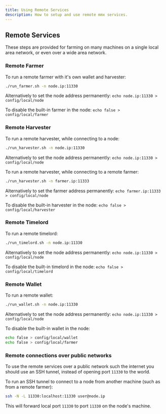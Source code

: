 ```yaml
---
title: Using Remote Services
description: How to setup and use remote mmx services.
---
```


## Remote Services

These steps are provided for farming on many machines on a single local area network, or even over a wide area network.

### Remote Farmer

To run a remote farmer with it's own wallet and harvester:
```bash title="Remote Farmer"
./run_farmer.sh -n node.ip:11330
```
Alternatively to set the node address permanently: `echo node.ip:11330 > config/local/node`

To disable the built-in farmer in the node: `echo false > config/local/farmer`

### Remote Harvester

To run a remote harvester, while connecting to a node:
```bash title="Remote Harvester"
./run_harvester.sh -n node.ip:11330
```
Alternatively to set the node address permanently: `echo node.ip:11330 > config/local/node`

To run a remote harvester, while connecting to a remote farmer:
```bash title="Remote Harvester"
./run_harvester.sh -n farmer.ip:11333
```
Alternatively to set the farmer address permanently: `echo farmer.ip:11333 > config/local/node`

To disable the built-in harvester in the node: `echo false > config/local/harvester`

### Remote Timelord

To run a remote timelord:
```bash title="Remote Timelord"
./run_timelord.sh -n node.ip:11330
```
Alternatively to set the node address permanently: `echo node.ip:11330 > config/local/node`

To disable the built-in timelord in the node: `echo false > config/local/timelord`

### Remote Wallet

To run a remote wallet:
```bash title="Remote Wallet"
./run_wallet.sh -n node.ip:11330
```
Alternatively to set the node address permanently: `echo node.ip:11330 > config/local/node`

To disable the built-in wallet in the node:
```bash title="Disable Wallet"
echo false > config/local/wallet
echo false > config/local/farmer
```

### Remote connections over public networks

To use the remote services over a public network such the internet you should use an SSH tunnel, instead of opening port `11330` to the world.

To run an SSH tunnel to connect to a node from another machine (such as from a remote farmer):
```bash title="SSH Tunnel"
ssh -N -L 11330:localhost:11330 user@node.ip
```
This will forward local port `11330` to port `11330` on the node's machine.